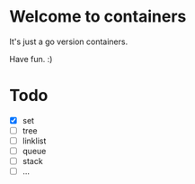 # Welcome to containers

It's just a go version containers.

Have fun.
:)

# Todo

- [x] set
- [ ] tree
- [ ] linklist
- [ ] queue
- [ ] stack
- [ ] ...